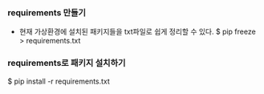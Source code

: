 ### requirements 만들기
- 현재 가상환경에 설치된 패키지들을 txt파일로 쉽게 정리할 수 있다.
$ pip freeze > requirements.txt

### requirements로 패키지 설치하기
$ pip install -r requirements.txt